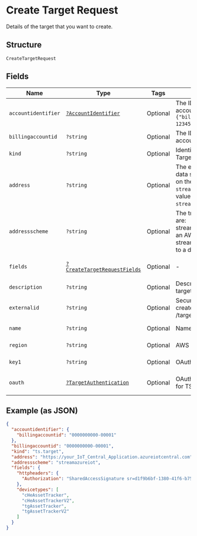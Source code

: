 
# Create Target Request

Details of the target that you want to create.

## Structure

`CreateTargetRequest`

## Fields

| Name | Type | Tags | Description | Getter | Setter |
|  --- | --- | --- | --- | --- | --- |
| `accountidentifier` | [`?AccountIdentifier`](../../doc/models/account-identifier.md) | Optional | The ID of the authenticating billing account, in the format `{"billingaccountid":"1234567890-12345"}`. | getAccountidentifier(): ?AccountIdentifier | setAccountidentifier(?AccountIdentifier accountidentifier): void |
| `billingaccountid` | `?string` | Optional | The ID of the authenticating billing account. | getBillingaccountid(): ?string | setBillingaccountid(?string billingaccountid): void |
| `kind` | `?string` | Optional | Identifies the resource kind. Targets are ts.target. | getKind(): ?string | setKind(?string kind): void |
| `address` | `?string` | Optional | The endpoint for notifications or data streams. The format depends on the selected `addressscheme`.<br />`streamrest` requires a `host:port` value <br />`streamawsiot` requres a valid ARN. | getAddress(): ?string | setAddress(?string address): void |
| `addressscheme` | `?string` | Optional | The transport format. Valid values are: <br />streamawsiot - streamed data to an AWS account <br />streamrest - streamed REST data to a defined endpoint. | getAddressscheme(): ?string | setAddressscheme(?string addressscheme): void |
| `fields` | [`?CreateTargetRequestFields`](../../doc/models/create-target-request-fields.md) | Optional | - | getFields(): ?CreateTargetRequestFields | setFields(?CreateTargetRequestFields fields): void |
| `description` | `?string` | Optional | Descriptive information about the target. | getDescription(): ?string | setDescription(?string description): void |
| `externalid` | `?string` | Optional | Security identification string created by a POST /targets/actions/newextid request. | getExternalid(): ?string | setExternalid(?string externalid): void |
| `name` | `?string` | Optional | Name of the target. | getName(): ?string | setName(?string name): void |
| `region` | `?string` | Optional | AWS region value. | getRegion(): ?string | setRegion(?string region): void |
| `key1` | `?string` | Optional | OAuth 2.0 bearer token. | getKey1(): ?string | setKey1(?string key1): void |
| `oauth` | [`?TargetAuthentication`](../../doc/models/target-authentication.md) | Optional | OAuth 2 token and refresh token for TS to stream events to Target. | getOauth(): ?TargetAuthentication | setOauth(?TargetAuthentication oauth): void |

## Example (as JSON)

```json
{
  "accountidentifier": {
    "billingaccountid": "0000000000-00001"
  },
  "billingaccountid": "0000000000-00001",
  "kind": "ts.target",
  "address": "https://your_IoT_Central_Application.azureiotcentral.com",
  "addressscheme": "streamazureiot",
  "fields": {
    "httpheaders": {
      "Authorization": "SharedAccessSignature sr=d1f9b6bf-1380-41f6-b757-d9805e48392b&sig=EF5tnXClw3MWkb84OkIOUhMH%2FaS1DRD2nXT69QR8RD8%3D&skn=TSCCtoken&se=1648827260410"
    },
    "devicetypes": [
      "cHeAssetTracker",
      "cHeAssetTrackerV2",
      "tgAssetTracker",
      "tgAssetTrackerV2"
    ]
  }
}
```

